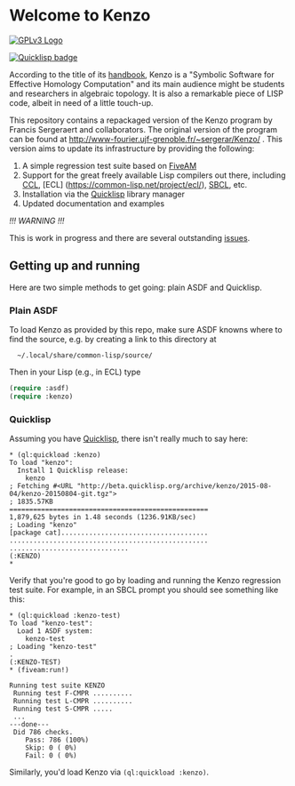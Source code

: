 # Welcome to Kenzo

[![GPLv3 Logo](http://www.gnu.org/graphics/gplv3-127x51.png)](http://www.gnu.org/licenses/gpl-3.0.en.html)

[![Quicklisp badge](http://quickdocs.org/badge/kenzo.svg)](http://quickdocs.org/kenzo/)

According to the title of its
[handbook](http://www-fourier.ujf-grenoble.fr/~sergerar/Kenzo/Kenzo-doc.pdf),
Kenzo is a "Symbolic Software for Effective Homology Computation" and
its main audience might be students and researchers in algebraic topology.
It is also a remarkable piece of LISP code, albeit in need of a little touch-up.

This repository contains a repackaged version of the Kenzo program by Francis Sergeraert
and collaborators. The original version of the program can be found
at http://www-fourier.ujf-grenoble.fr/~sergerar/Kenzo/ .
This version aims to update its infrastructure by providing the following:

1. A simple regression test suite based on [FiveAM](http://common-lisp.net/project/fiveam/)
2. Support for the great freely available Lisp compilers out there, including [CCL](http://ccl.clozure.com/), [ECL] (https://common-lisp.net/project/ecl/), [SBCL](http://www.sbcl.org/), etc.
3. Installation via the [Quicklisp](http://www.quicklisp.org/beta/) library manager
4. Updated documentation and examples

*!!! WARNING !!!*

This is work in progress and there are several outstanding [issues](https://github.com/gheber/kenzo/issues).

## Getting up and running

Here are two simple methods to get going: plain ASDF and Quicklisp.

### Plain ASDF

To load Kenzo as provided by this repo, make sure ASDF knowns where to find
the source, e.g. by creating a link to this directory at

      ~/.local/share/common-lisp/source/

Then in your Lisp (e.g., in ECL) type
```lisp
(require :asdf)
(require :kenzo)
```

### Quicklisp

Assuming you have [Quicklisp](http://www.quicklisp.org/beta/), there isn't really much to say here:

```
* (ql:quickload :kenzo)
To load "kenzo":
  Install 1 Quicklisp release:
    kenzo
; Fetching #<URL "http://beta.quicklisp.org/archive/kenzo/2015-08-04/kenzo-20150804-git.tgz">
; 1835.57KB
==================================================
1,879,625 bytes in 1.48 seconds (1236.91KB/sec)
; Loading "kenzo"
[package cat].....................................
..................................................
..............................
(:KENZO)
*
```

Verify that you're good to go by loading and running the Kenzo regression test suite. For example, in an SBCL prompt you should see something like this:
```
* (ql:quickload :kenzo-test)
To load "kenzo-test":
  Load 1 ASDF system:
    kenzo-test
; Loading "kenzo-test"
.
(:KENZO-TEST)
* (fiveam:run!)

Running test suite KENZO
 Running test F-CMPR ..........
 Running test L-CMPR ..........
 Running test S-CMPR .....
 ...
---done---
 Did 786 checks.
    Pass: 786 (100%)
    Skip: 0 ( 0%)
    Fail: 0 ( 0%)
```

Similarly, you'd load Kenzo via `(ql:quickload :kenzo)`.
